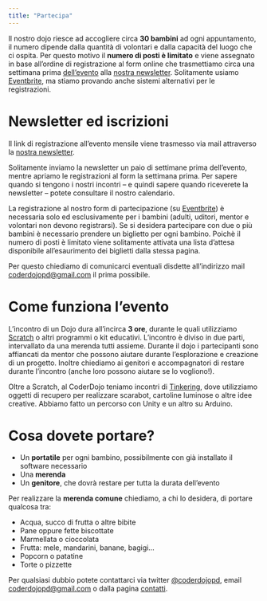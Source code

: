 ```yaml
---
title: "Partecipa"
---
```


Il nostro dojo riesce ad accogliere circa <b>30 bambini</b> ad ogni appuntamento, il numero dipende dalla quantità di volontari e dalla capacità del luogo che ci ospita. Per questo motivo il <b>numero di posti è limitato</b> e viene assegnato in base all’ordine di registrazione al form online che trasmettiamo circa una settimana prima <a href="https://www.coderdojopadova.it/calendario/">dell’evento</a> alla <a href="http://eepurl.com/QaW9P">nostra newsletter</a>. Solitamente usiamo <a href="http://www.eventbrite.it/o/coderdojo-padova-6011192849">Eventbrite</a>, ma stiamo provando anche sistemi alternativi per le registrazioni.

# Newsletter ed iscrizioni

Il link di registrazione all’evento mensile viene trasmesso via mail attraverso la <a href="http://eepurl.com/QaW9P">nostra newsletter</a>.

Solitamente inviamo la newsletter un paio di settimane prima dell’evento, mentre apriamo le registrazioni al form la settimana prima. Per sapere quando si tengono i nostri incontri – e quindi sapere quando riceverete la newsletter – potete consultare il nostro calendario.

La registrazione al nostro form di partecipazione (su <a href="http://www.eventbrite.it/o/coderdojo-padova-6011192849">Eventbrite</a>) è necessaria solo ed esclusivamente per i bambini (adulti, uditori, mentor e volontari non devono registrarsi). Se si desidera partecipare con due o più bambini è necessario prendere un biglietto per ogni bambino. Poichè il numero di posti è limitato viene solitamente attivata una lista d’attesa disponibile all’esaurimento dei biglietti dalla stessa pagina.

Per questo chiediamo di comunicarci eventuali disdette all’indirizzo mail <a href="mailto:coderdojopd@gmail.com">coderdojopd@gmail.com</a> il prima possibile.

# Come funziona l’evento

L’incontro di un Dojo dura all’incirca <b>3 ore</b>, durante le quali utilizziamo <a href="http://scratch.mit.edu/">Scratch</a> o altri programmi o kit educativi. L’incontro è diviso in due parti, intervallato da una merenda tutti assieme. Durante il dojo i partecipanti sono affiancati da mentor che possono aiutare durante l’esplorazione e creazione di un progetto. Inoltre chiediamo ai genitori e accompagnatori di restare durante l’incontro (anche loro possono aiutare se lo vogliono!).

Oltre a Scratch, al CoderDojo teniamo incontri di <a href="http://tinkering.exploratorium.edu/">Tinkering</a>, dove utilizziamo oggetti di recupero per realizzare scarabot, cartoline luminose o altre idee creative. Abbiamo fatto un percorso con Unity e un altro su Arduino.

# Cosa dovete portare?

- Un <b>portatile</b> per ogni bambino, possibilmente con già installato il software necessario
- Una <b>merenda</b>
- Un <b>genitore</b>, che dovrà restare per tutta la durata dell’evento

Per realizzare la <b>merenda comune</b> chiediamo, a chi lo desidera, di portare qualcosa tra:

- Acqua, succo di frutta o altre bibite
- Pane oppure fette biscottate
- Marmellata o cioccolata
- Frutta: mele, mandarini, banane, bagigi…
- Popcorn o patatine
- Torte o pizzette

Per qualsiasi dubbio potete contattarci via twitter <a href="https://twitter.com/coderdojopd">@coderdojopd</a>, email <a href="mailto:coderdojopd@gmail.com">coderdojopd@gmail.com</a> o dalla pagina <a href="https://www.coderdojopadova.it/contatti/">contatti</a>.
